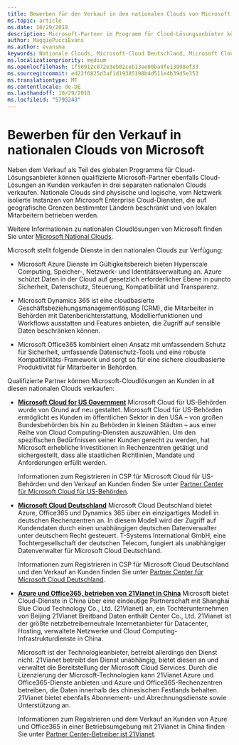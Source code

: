 ```yaml
---
title: Bewerben für den Verkauf in den nationalen Clouds von Microsoft | Partner Center
ms.topic: article
ms.date: 10/29/2018
description: Microsoft-Partner im Programm für Cloud-Lösungsanbieter können an Kunden verkaufen, die in unterstützten nationalen Clouds registriert sind.
author: MaggiePucciEvans
ms.author: evansma
keywords: Nationale Clouds, Microsoft-Cloud Deutschland, Microsoft Cloud for US Government, 21Vianet, Microsoft Cloud China
ms.localizationpriority: medium
ms.openlocfilehash: 1f56912c872e3eb02ceb13ee00ba9fe13998ef33
ms.sourcegitcommit: ed22f6825d3af1d19385198b4d511e4b39d5e353
ms.translationtype: MT
ms.contentlocale: de-DE
ms.lasthandoff: 10/29/2018
ms.locfileid: "5795243"
---
```

# <a name="apply-to-sell-in-microsoft-national-clouds"></a>Bewerben für den Verkauf in nationalen Clouds von Microsoft

Neben dem Verkauf als Teil des globalen Programms für Cloud-Lösungsanbieter können qualifizierte Microsoft-Partner ebenfalls Cloud-Lösungen an Kunden verkaufen in drei separaten nationalen Clouds verkaufen. Nationale Clouds sind physische und logische, vom Netzwerk isolierte Instanzen von Microsoft Enterprise Cloud-Diensten, die auf geografische Grenzen bestimmter Ländern beschränkt und von lokalen Mitarbeitern betrieben werden. 

Weitere Informationen zu nationalen Cloudlösungen von Microsoft finden Sie unter [Microsoft National Clouds](https://www.microsoft.com/trustcenter/cloudservices/nationalcloud).

Microsoft stellt folgende Dienste in den nationalen Clouds zur Verfügung:

-   Microsoft Azure Dienste im Gültigkeitsbereich bieten Hyperscale Computing, Speicher-, Netzwerk- und Identitätsverwaltung an. Azure schützt Daten in der Cloud auf gesetzlich erforderlicher Ebene in puncto Sicherheit, Datenschutz, Steuerung, Kompatibilität und Transparenz.

-   Microsoft Dynamics 365 ist eine cloudbasierte Geschäftsbeziehungsmanagementlösung (CRM), die Mitarbeiter in Behörden mit Datenberichterstattung, Modellierfunktionen und Workflows ausstatten und Features anbieten, die Zugriff auf sensible Daten beschränken können.

-   Microsoft Office365 kombiniert einen Ansatz mit umfassendem Schutz für Sicherheit, umfassende Datenschutz-Tools und eine robuste Kompatibilitäts-Framework und sorgt so für eine sichere cloudbasierte Produktivität für Mitarbeiter in Behörden.

Qualifizierte Partner können Microsoft-Cloudlösungen an Kunden in all diesen nationalen Clouds verkaufen:

-   [**Microsoft Cloud for US Government**](https://www.microsoft.com/trustcenter/cloudservices/nationalcloud#Microsoft_Cloud_for_US) Microsoft Cloud für US-Behörden wurde von Grund auf neu gestaltet. Microsoft Cloud für US-Behörden ermöglicht es Kunden im öffentlichen Sektor in den USA – von großen Bundesbehörden bis hin zu Behörden in kleinen Städten – aus einer Reihe von Cloud Computing-Diensten auszuwählen. Um den spezifischen Bedürfnissen seiner Kunden gerecht zu werden, hat Microsoft erhebliche Investitionen in Rechenzentren getätigt und sichergestellt, dass alle staatlichen Richtlinien, Mandate und Anforderungen erfüllt werden. 

    Informationen zum Registrieren in CSP für Microsoft Cloud für US-Behörden und den Verkauf an Kunden finden Sie unter [Partner Center für Microsoft Cloud für US-Behörden](partner-center-for-microsoft-us-govt-cloud.md).

-   [**Microsoft Cloud Deutschland**](https://www.microsoft.com/trustcenter/cloudservices/nationalcloud#Microsoft_Cloud_Germany) Microsoft Cloud Deutschland bietet Azure, Office365 und Dynamics 365 über ein einzigartiges Modell in deutschen Rechenzentren an. In diesem Modell wird der Zugriff auf Kundendaten durch einen unabhängigen deutschen Datenverwalter unter deutschem Recht gesteuert. T-Systems International GmbH, eine Tochtergesellschaft der deutschen Telecom, fungiert als unabhängiger Datenverwalter für Microsoft Cloud Deutschland. 

    Informationen zum Registrieren in CSP für Microsoft Cloud Deutschland und den Verkauf an Kunden finden Sie unter [Partner Center für Microsoft Cloud Deutschland](partner-center-for-microsoft-cloud-germany.md). 
    
-   [**Azure und Office365, betrieben von 21Vianet in China**](https://www.microsoft.com/trustcenter/cloudservices/nationalcloud#Microsoft_Cloud_for_China) Microsoft bietet Cloud-Dienste in China über eine eindeutige Partnerschaft mit Shanghai Blue Cloud Technology Co., Ltd. (21Vianet) an, ein Tochterunternehmen von Beijing 21Vianet Breitband Daten enthält Center Co., Ltd. 21Vianet ist der größte netzbetreiberneutrale Internetanbieter für Datacenter, Hosting, verwaltete Netzwerke und Cloud Computing-Infrastrukturdienste in China. 

    Microsoft ist der Technologieanbieter, betreibt allerdings den Dienst nicht. 21Vianet betreibt den Dienst unabhängig, bietet diesen an und verwaltet die Bereitstellung der Microsoft Cloud Services. Durch die Lizenzierung der Microsoft-Technologien kann 21Vianet Azure und Office365-Dienste anbieten und Azure und Office365-Rechenzentren betreiben, die Daten innerhalb des chinesischen Festlands behalten. 21Vianet bietet ebenfalls Abonnement- und Abrechnungsdienste sowie Unterstützung an.

    Informationen zum Registrieren und dem Verkauf an Kunden von Azure und Office365 in einer Betriebsumgebung mit 21Vianet in China finden Sie unter [Partner Center-Betreiber ist 21Vianet](https://msdn.microsoft.com/partner-china/index). 